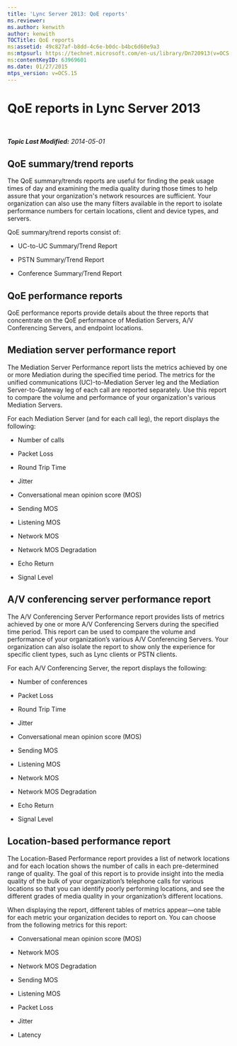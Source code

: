 ```yaml
---
title: 'Lync Server 2013: QoE reports'
ms.reviewer: 
ms.author: kenwith
author: kenwith
TOCTitle: QoE reports
ms:assetid: 49c827af-b8dd-4c6e-b0dc-b4bc6d60e9a3
ms:mtpsurl: https://technet.microsoft.com/en-us/library/Dn720913(v=OCS.15)
ms:contentKeyID: 63969601
ms.date: 01/27/2015
mtps_version: v=OCS.15
---
```


<div data-xmlns="http://www.w3.org/1999/xhtml">

<div class="topic" data-xmlns="http://www.w3.org/1999/xhtml" data-msxsl="urn:schemas-microsoft-com:xslt" data-cs="http://msdn.microsoft.com/en-us/">

<div data-asp="http://msdn2.microsoft.com/asp">

# QoE reports in Lync Server 2013

</div>

<div id="mainSection">

<div id="mainBody">

<span> </span>

_**Topic Last Modified:** 2014-05-01_

<div>

## QoE summary/trend reports

The QoE summary/trends reports are useful for finding the peak usage times of day and examining the media quality during those times to help assure that your organization's network resources are sufficient. Your organization can also use the many filters available in the report to isolate performance numbers for certain locations, client and device types, and servers.

QoE summary/trend reports consist of:

  - UC-to-UC Summary/Trend Report

  - PSTN Summary/Trend Report

  - Conference Summary/Trend Report

</div>

<div>

## QoE performance reports

QoE performance reports provide details about the three reports that concentrate on the QoE performance of Mediation Servers, A/V Conferencing Servers, and endpoint locations.

</div>

<div>

## Mediation server performance report

The Mediation Server Performance report lists the metrics achieved by one or more Mediation during the specified time period. The metrics for the unified communications (UC)-to-Mediation Server leg and the Mediation Server-to-Gateway leg of each call are reported separately. Use this report to compare the volume and performance of your organization's various Mediation Servers.

For each Mediation Server (and for each call leg), the report displays the following:

  - Number of calls

  - Packet Loss

  - Round Trip Time

  - Jitter

  - Conversational mean opinion score (MOS)

  - Sending MOS

  - Listening MOS

  - Network MOS

  - Network MOS Degradation

  - Echo Return

  - Signal Level

</div>

<div>

## A/V conferencing server performance report

The A/V Conferencing Server Performance report provides lists of metrics achieved by one or more A/V Conferencing Servers during the specified time period. This report can be used to compare the volume and performance of your organization’s various A/V Conferencing Servers. Your organization can also isolate the report to show only the experience for specific client types, such as Lync clients or PSTN clients.

For each A/V Conferencing Server, the report displays the following:

  - Number of conferences

  - Packet Loss

  - Round Trip Time

  - Jitter

  - Conversational mean opinion score (MOS)

  - Sending MOS

  - Listening MOS

  - Network MOS

  - Network MOS Degradation

  - Echo Return

  - Signal Level

</div>

<div>

## Location-based performance report

The Location-Based Performance report provides a list of network locations and for each location shows the number of calls in each pre-determined range of quality. The goal of this report is to provide insight into the media quality of the bulk of your organization’s telephone calls for various locations so that you can identify poorly performing locations, and see the different grades of media quality in your organization’s different locations.

When displaying the report, different tables of metrics appear—one table for each metric your organization decides to report on. You can choose from the following metrics for this report:

  - Conversational mean opinion score (MOS)

  - Network MOS

  - Network MOS Degradation

  - Sending MOS

  - Listening MOS

  - Packet Loss

  - Jitter

  - Latency

</div>

</div>

<span> </span>

</div>

</div>

</div>

